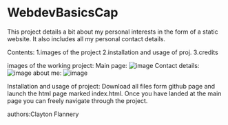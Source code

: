 # WebdevBasicsCap

This project details a bit about my personal interests in the form of a static website. It also includes all my personal contact details.

Contents:
1.images of the project
2.installation and usage of proj.
3.credits

images of the working project:
Main page: ![image](https://user-images.githubusercontent.com/82589681/120540204-b287b800-c3e8-11eb-861c-fe1c679f4da6.png)
Contact details: ![image](https://user-images.githubusercontent.com/82589681/120540354-e236c000-c3e8-11eb-8bb4-eb345adc69b9.png)
about me: ![image](https://user-images.githubusercontent.com/82589681/120540518-14e0b880-c3e9-11eb-83dc-0cad1cf9e225.png)

Installation and usage of project:
Download all files form github page and launch the html page marked index.html. Once you have landed at the main page you can freely navigate through the project.


authors:Clayton Flannery
